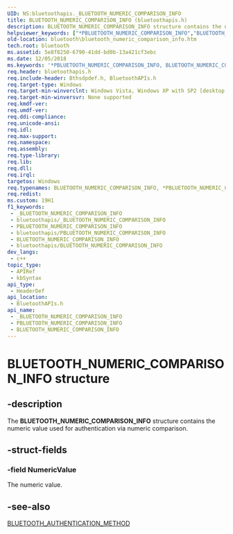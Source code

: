 ```yaml
---
UID: NS:bluetoothapis._BLUETOOTH_NUMERIC_COMPARISON_INFO
title: BLUETOOTH_NUMERIC_COMPARISON_INFO (bluetoothapis.h)
description: BLUETOOTH_NUMERIC_COMPARISON_INFO structure contains the numeric value used for authentication via numeric comparison.
helpviewer_keywords: ["*PBLUETOOTH_NUMERIC_COMPARISON_INFO","BLUETOOTH_NUMERIC_COMPARISON_INFO","BLUETOOTH_NUMERIC_COMPARISON_INFO structure [Bluetooth]","PBLUETOOTH_NUMERIC_COMPARISON_INFO","PBLUETOOTH_NUMERIC_COMPARISON_INFO structure pointer [Bluetooth]","bluetooth.bluetooth_numeric_comparison_info","bluetoothapis/BLUETOOTH_NUMERIC_COMPARISON_INFO","bluetoothapis/PBLUETOOTH_NUMERIC_COMPARISON_INFO"]
old-location: bluetooth\bluetooth_numeric_comparison_info.htm
tech.root: bluetooth
ms.assetid: 5e8f8250-6790-41dd-bd0b-13a421cf3ebc
ms.date: 12/05/2018
ms.keywords: '*PBLUETOOTH_NUMERIC_COMPARISON_INFO, BLUETOOTH_NUMERIC_COMPARISON_INFO, BLUETOOTH_NUMERIC_COMPARISON_INFO structure [Bluetooth], PBLUETOOTH_NUMERIC_COMPARISON_INFO, PBLUETOOTH_NUMERIC_COMPARISON_INFO structure pointer [Bluetooth], bluetooth.bluetooth_numeric_comparison_info, bluetoothapis/BLUETOOTH_NUMERIC_COMPARISON_INFO, bluetoothapis/PBLUETOOTH_NUMERIC_COMPARISON_INFO'
req.header: bluetoothapis.h
req.include-header: Bthsdpdef.h, BluetoothAPIs.h
req.target-type: Windows
req.target-min-winverclnt: Windows Vista, Windows XP with SP2 [desktop apps only]
req.target-min-winversvr: None supported
req.kmdf-ver: 
req.umdf-ver: 
req.ddi-compliance: 
req.unicode-ansi: 
req.idl: 
req.max-support: 
req.namespace: 
req.assembly: 
req.type-library: 
req.lib: 
req.dll: 
req.irql: 
targetos: Windows
req.typenames: BLUETOOTH_NUMERIC_COMPARISON_INFO, *PBLUETOOTH_NUMERIC_COMPARISON_INFO
req.redist: 
ms.custom: 19H1
f1_keywords:
 - _BLUETOOTH_NUMERIC_COMPARISON_INFO
 - bluetoothapis/_BLUETOOTH_NUMERIC_COMPARISON_INFO
 - PBLUETOOTH_NUMERIC_COMPARISON_INFO
 - bluetoothapis/PBLUETOOTH_NUMERIC_COMPARISON_INFO
 - BLUETOOTH_NUMERIC_COMPARISON_INFO
 - bluetoothapis/BLUETOOTH_NUMERIC_COMPARISON_INFO
dev_langs:
 - c++
topic_type:
 - APIRef
 - kbSyntax
api_type:
 - HeaderDef
api_location:
 - BluetoothAPIs.h
api_name:
 - _BLUETOOTH_NUMERIC_COMPARISON_INFO
 - PBLUETOOTH_NUMERIC_COMPARISON_INFO
 - BLUETOOTH_NUMERIC_COMPARISON_INFO
---
```


# BLUETOOTH_NUMERIC_COMPARISON_INFO structure


## -description

The <b>BLUETOOTH_NUMERIC_COMPARISON_INFO</b> structure contains the numeric value used for authentication via numeric comparison.

## -struct-fields

### -field NumericValue

The numeric  value.

## -see-also

<a href="/windows/win32/api/bluetoothapis/ne-bluetoothapis-bluetooth_authentication_method">BLUETOOTH_AUTHENTICATION_METHOD</a>

